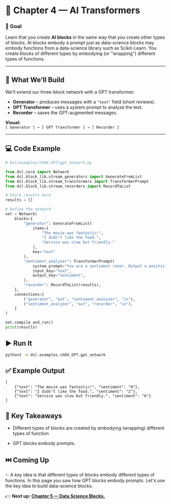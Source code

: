 # 🧩 Chapter 4 — AI Transformers

### 🎯 Goal
Learn that you create **AI blocks** in the same way that you create other types of blocks. AI blocks embody a prompt just as data-science blocks may embody functions from a data-science library such as Scikit-Learn. You create blocks of different types by embodying (or "wrapping") different types of functions.

---

## 📍 What We’ll Build

We’ll extend our three-block network with a GPT transformer:

- **Generator** – produces messages with a `"text"` field (short reviews).  
- **GPT Transformer** – uses a system prompt to analyze the text.  
- **Recorder** – saves the GPT-augmented messages.  

**Visual:**  
`[ Generator ] → [ GPT Transformer ] → [ Recorder ]`

---

## 💻 Code Example


```python
# dsl/examples/ch04_GPT/gpt_network.py

from dsl.core import Network
from dsl.block_lib.stream_generators import GenerateFromList
from dsl.block_lib.stream_transformers import TransformerPrompt
from dsl.block_lib.stream_recorders import RecordToList

# Store results here
results = []

# Define the network
net = Network(
    blocks={
        "generator": GenerateFromList(
            items=[
                "The movie was fantastic!",
                "I didn’t like the food.",
                "Service was slow but friendly."
            ],
            key="text"
        ),
        "sentiment_analyzer": TransformerPrompt(
            system_prompt="You are a sentiment rater. Output a positivity score from 0 to 10.",
            input_key="text",
            output_key="sentiment",
        ),
        "recorder": RecordToList(results),
    },
    connections=[
        ("generator", "out", "sentiment_analyzer", "in"),
        ("sentiment_analyzer", "out", "recorder", "in"),
    ]
)

net.compile_and_run()
print(results)
```

## ▶️ Run It
```bash
python3 -m dsl.examples.ch04_GPT.gpt_network
```

## ✅ Example Output
```
[
    {"text": "The movie was fantastic!", "sentiment": "9"},
    {"text": "I didn’t like the food.", "sentiment": "2"},
    {"text": "Service was slow but friendly.", "sentiment": "6"}
]
```

## 🧠 Key Takeaways
- Different types of blocks are created by embodying (wrapping) different types of function

- GPT blocks embody prompts.

## ⏭️ Coming Up

✨ A key idea is that different types of blocks embody different types of functions. In this page you saw how GPT blocks embody prompts. Let's use the key idea to build data-science blocks.

👉 **Next up: [Chapter 5 — Data Science Blocks.](../ch05_ds/README.md)**